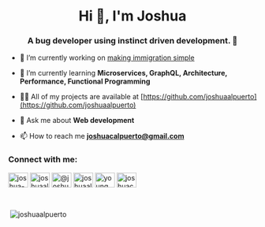 <h1 align="center">Hi 👋, I'm Joshua</h1>
<h3 align="center">A bug developer using instinct driven development. 🤪</h3>

- 🔭 I’m currently working on [making immigration simple](https://jobbatical.com/)

- 🌱 I’m currently learning **Microservices, GraphQL, Architecture, Performance, Functional Programming**

- 👨‍💻 All of my projects are available at [https://github.com/joshuaalpuerto](https://github.com/joshuaalpuerto)

- 💬 Ask me about **Web development**

- 📫 How to reach me **joshuacalpuerto@gmail.com**

<p align="left">
<h3 align="left">Connect with me:</h3>
<a href="https://linkedin.com/in/joshua-alpuerto" target="blank"><img align="center" src="https://cdn.jsdelivr.net/npm/simple-icons@3.0.1/icons/linkedin.svg" alt="joshua-alpuerto" height="30" width="40" /></a>
<a href="https://codesandbox.com/joshuaalpuerto" target="blank"><img align="center" src="https://cdn.jsdelivr.net/npm/simple-icons@3.0.1/icons/codesandbox.svg" alt="joshuaalpuerto" height="30" width="40" /></a>
<a href="https://medium.com/@joshuacalpuerto" target="blank"><img align="center" src="https://cdn.jsdelivr.net/npm/simple-icons@3.0.1/icons/medium.svg" alt="@joshuacalpuerto" height="30" width="40" /></a>
<a href="https://dev.to/joshuaalpuerto" target="blank"><img align="center" src="https://cdn.jsdelivr.net/npm/simple-icons@3.0.1/icons/dev-dot-to.svg" alt="joshuaalpuerto" height="30" width="40" /></a>
<a href="https://codepen.io/youngmaster" target="blank"><img align="center" src="https://cdn.jsdelivr.net/npm/simple-icons@3.0.1/icons/codepen.svg" alt="youngmaster" height="30" width="40" /></a>
<a href="https://www.hackerrank.com/joshuacalpuerto" target="blank"><img align="center" src="https://cdn.jsdelivr.net/npm/simple-icons@3.0.1/icons/hackerrank.svg" alt="joshuacalpuerto" height="30" width="40" /></a>
</p>

<br />
<p>&nbsp;<img align="center" src="https://github-readme-stats.vercel.app/api?username=joshuaalpuerto&show_icons=true" alt="joshuaalpuerto" /></p>

